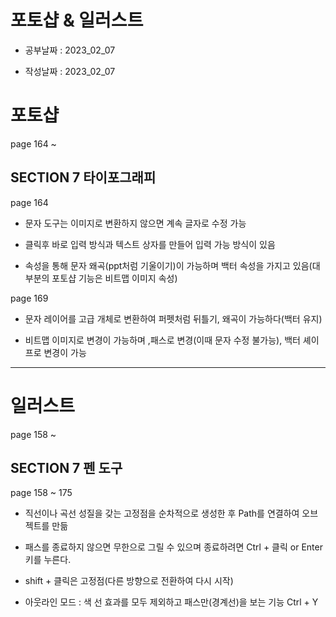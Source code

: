 # 포토샵 & 일러스트

- 공부날짜 : 2023_02_07

- 작성날짜 : 2023_02_07

# 포토샵

page 164 ~ 

## SECTION 7 타이포그래피

page 164

* 문자 도구는 이미지로 변환하지 않으면 계속 글자로 수정 가능

* 클릭후 바로 입력 방식과 텍스트 상자를 만들어 입력 가능 방식이 있음

* 속성을 통해 문자 왜곡(ppt처럼 기울이기)이 가능하며 백터 속성을 가지고 있음(대부분의 포토샵 기능은 비트맵 이미지 속성)

page 169

* 문자 레이어를 고급 개체로 변환하여 퍼펫처럼 뒤틀기, 왜곡이 가능하다(백터 유지)

* 비트맵 이미지로 변경이 가능하며 ,패스로 변경(이때 문자 수정 불가능), 백터 셰이프로 변경이 가능

---

# 일러스트

page 158 ~ 

## SECTION 7 펜 도구

page 158 ~ 175

* 직선이나 곡선 성질을 갖는 고정점을 순차적으로 생성한 후 Path를 연결하여 오브젝트를 만듦

* 패스를 종료하지 않으면 무한으로 그릴 수 있으며 종료하려면 Ctrl + 클릭 or Enter 키를 누른다.

* shift + 클릭은 고정점(다른 방향으로 전환하여 다시 시작)

* 아웃라인 모드 : 색 선 효과를 모두 제외하고 패스만(경계선)을 보는 기능 Ctrl + Y